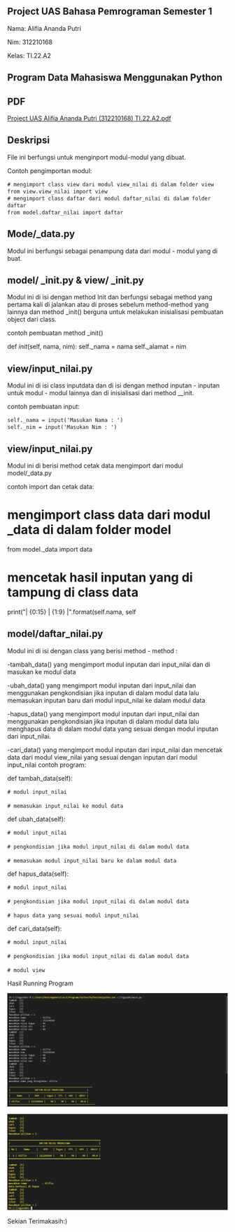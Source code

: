## Project UAS Bahasa Pemrograman Semester 1

Nama: Alifia Ananda Putri

Nim: 312210168

Kelas: TI.22.A2

## Program Data Mahasiswa Menggunakan Python

## PDF 

[Project UAS Alifia Ananda Putri (312210168) TI.22.A2.pdf](https://github.com/Alifiananda06/Project-UAS-1-B.-Pemrograman/files/10374422/Project.UAS.Alifia.Ananda.Putri.312210168.TI.22.A2.pdf)

## Deskripsi

File ini berfungsi untuk menginport modul-modul yang dibuat.

Contoh pengimportan modul:

```
# mengimport class view dari modul view_nilai di dalam folder view
from view.view_nilai import view
# mengimport class daftar dari modul daftar_nilai di dalam folder daftar
from model.daftar_nilai import daftar
```

## Mode/_data.py

Modul ini berfungsi sebagai penampung data dari modul - modul yang di buat.

## model/ _init.py & view/ _init.py

Modul ini di isi dengan method Init dan berfungsi sebagai method yang pertama kali di jalankan atau di proses sebelum method-method yang lainnya dan method _init() berguna untuk melakukan inisialisasi pembuatan object dari class.

contoh pembuatan method _init()

def _init_(self, nama, nim):
    self._nama = nama
    self._alamat = nim

## view/input_nilai.py

Modul ini di isi class inputdata dan di isi dengan method inputan - inputan untuk modul - modul lainnya dan di inisialisasi dari method __init.

contoh pembuatan input:

    self._nama = input('Masukan Nama : ')
    self._nim = input('Masukan Nim : ')

## view/input_nilai.py

Modul ini di berisi method cetak data mengimport dari modul model/_data.py

contoh import dan cetak data:

# mengimport class data dari modul _data di dalam folder model
from model._data import data
# mencetak hasil inputan yang di tampung di class data
print("| {0:15}   | {1:9} |".format(self.nama, self

## model/daftar_nilai.py

Modul ini di isi dengan class yang berisi method - method :

-tambah_data() yang mengimport modul inputan dari input_nilai dan di masukan ke modul data

-ubah_data() yang mengimport modul inputan dari input_nilai dan menggunakan pengkondisian jika inputan di dalam modul data lalu memasukan inputan baru dari modul input_nilai ke dalam modul data

-hapus_data() yang mengimport modul inputan dari input_nilai dan menggunakan pengkondisian jika inputan di dalam modul data lalu menghapus data di dalam modul data yang sesuai dengan modul inputan dari input_nilai.

-cari_data() yang mengimport modul inputan dari input_nilai dan mencetak data dari modul view_nilai yang sesuai dengan inputan dari modul input_nilai contoh program:

def tambah_data(self):

    # modul input_nilai
    
    # memasukan input_nilai ke modul data
    
def ubah_data(self):

    # modul input_nilai
    
    # pengkondisian jika modul input_nilai di dalam modul data
    
    # memasukan modul input_nilai baru ke dalam modul data
    
def hapus_data(self):

    # modul input_nilai
    
    # pengkondisian jika modul input_nilai di dalam modul data
    
    # hapus data yang sesuai modul input_nilai
    
def cari_data(self):

    # modul input_nilai
    
    # pengkondisian jika modul input_nilai di dalam modul data
    
    # modul view

Hasil Running Program


![gambar1](ss/1.png)


![gambar2](ss/2.png)


Sekian Terimakasih:)
